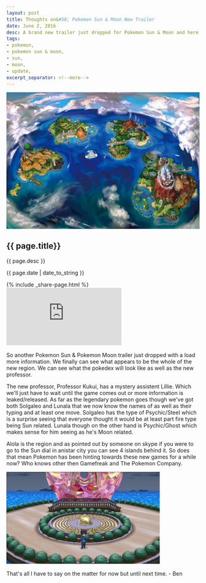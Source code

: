 ```yaml
---
layout: post
title: Thoughts on&#58; Pokemon Sun & Moon New Trailer
date: June 2, 2016
desc: A brand new trailer just dropped for Pokemon Sun & Moon and here are my thoughts
tags:
- pokemon,
- pokemon sun & moon,
- sun,
- moon,
- update,
excerpt_separator: <!--more-->
---
```

<img class="featured-image" src="/images/alolabig.jpg" alt="Picture of the Alola Region from Pokemon Sun and Pokemon Moon">
<h2 class="post-h2">{{ page.title}}</h2>
<p class="post-sub-desc"><span>{{ page.desc }}</span></p>
<p class="post-date"><span>{{ page.date | date_to_string }}</span></p>
<!--more-->
{% include _share-page.html %}
<iframe class="yt-iframe" src="https://www.youtube.com/embed/XW14HO7C1Dg" frameborder="0" allowfullscreen></iframe>
<p class="single-post">
	So another Pokemon Sun & Pokemon Moon trailer just dropped with a load more information. We finally can see what appears to be the whole of the new region. We can see what the pokedex will look like as well as the new professor.
</p>
<p class="single-post">
	The new professor, Professor Kukui, has a mystery assistent Lillie. Which we'll just have to wait until the game comes out or more information is leaked/released. As far as the legendary pokemon goes though we've got both Solgaleo and Lunala that we now know the names of as well as their typing and at least one move. Solgaleo has the type of Psychic/Steel which is a surprise seeing that everyone thought it would be at least part fire type being Sun related. Lunala though on the other hand is Psychic/Ghost which makes sense for him seeing as he's Moon related.
</p>
<p class="single-post">
	Alola is the region and as pointed out by someone on skype if you were to go to the Sun dial in anistar city you can see 4 islands behind it.
	So does that mean Pokemon has been hinting towards these new games for a while now? Who knows other then Gamefreak and The Pokemon Company.
</p>
<img class="post-image" title="anistar city sun dial" alt="anistar city sun dial in pokemon xy" src="/images/anistar.png">
<p class="single-post">
	That's all I have to say on the matter for now but until next time.
	- Ben
</p>
